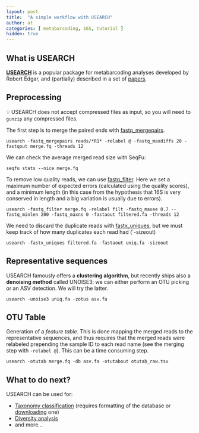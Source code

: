 ```yaml
---
layout: post
title:  "A simple workflow with USEARCH"
author: at
categories: [ metabarcoding, 16S, tutorial ]
hidden: true
---
```


## What is USEARCH
**[USEARCH](https://drive5.com/usearch/)** is a popular package for metabarcoding analyses
developed by Robert Edgar, and (partially) described in a set of [papers](https://drive5.com/usearch/manual/citation.html).


## Preprocessing


:bulb: USEARCH does not accept compressed files as input, so you will need to `gunzip` any
compressed files.


The first step is to merge the paired ends with [fastq_mergepairs](https://drive5.com/usearch/manual/merge_options.html).
```
usearch -fastq_mergepairs reads/*R1* -relabel @ -fastq_maxdiffs 20 -fastqout merge.fq -threads 12
```

We can check the average merged read size with SeqFu:
```
seqfu stats --nice merge.fq
```

To remove low quality reads, we can use [fastq_filter](https://drive5.com/usearch/manual/cmd_fastq_filter.html).
Here we set a maximum number of expected errors (calculated using the quality scores), and a minimum length (in this case
from the hypothesis that 16S is very conserved in length and a big variation is usually due to errors).
```
usearch -fastq_filter merge.fq -relabel filt -fastq_maxee 0.7 --fastq_minlen 200 -fastq_maxns 0 -fastaout filtered.fa -threads 12
```

We need to discard the duplicate reads with [fastx_uniques](https://drive5.com/usearch/manual/cmd_fastx_uniques.html), 
but we must keep track of how many duplicates each read had (`-sizeout)
```
usearch -fastx_uniques filtered.fa -fastaout uniq.fa -sizeout
```

## Representative sequences

USEARCH famously offers a **clustering algorithm**, but recently ships also a **denoising method** called UNOISE3: we can either perform an OTU picking or an ASV detection.
We will try the latter.
```
usearch -unoise3 uniq.fa -zotus asv.fa
```

## OTU Table
Generation of a _feature table_. This is done mapping the merged reads to the representative sequences, and thus requires that
the merged reads were relabeled prepending the sample ID to each read name (see the merging step with `-relabel @`).
This can be a time consuming step.
```
usearch -otutab merge.fq -db asv.fa -otutabout otutab_raw.tsv 
```

## What to do next?

USEARCH can be used for:
* [Taxonomy classification](https://drive5.com/usearch/manual/taxonomy.html) (requires formatting of the database or [downloading](https://drive5.com/usearch/manual/sintax_downloads.html) one)
* [Diversity analysis](https://drive5.com/usearch/manual/pipe_diversity.html)
* and more...